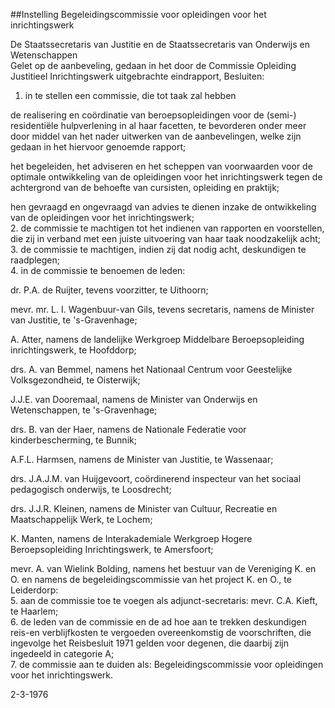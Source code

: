 <meta http-equiv='Content-Type' content='text/html; charset=utf-8' />

##Instelling Begeleidingscommissie voor opleidingen voor het inrichtingswerk

De Staatssecretaris van Justitie en de Staatssecretaris van Onderwijs en Wetenschappen  
Gelet op de aanbeveling, gedaan in het door de Commissie Opleiding Justitieel Inrichtingswerk uitgebrachte eindrapport,
Besluiten:      
1.  in te stellen een commissie, die tot taak zal hebben  

de realisering en coördinatie van beroepsopleidingen voor de (semi-) residentiële hulpverlening in al haar facetten, te bevorderen onder meer door middel van het nader uitwerken van de aanbevelingen, welke zijn gedaan in het hiervoor genoemde rapport;  

het begeleiden, het adviseren en het scheppen van voorwaarden voor de optimale ontwikkeling van de opleidingen voor het inrichtingswerk tegen de achtergrond van de behoefte van cursisten, opleiding en praktijk;  

hen gevraagd en ongevraagd van advies te dienen inzake de ontwikkeling van de opleidingen voor het inrichtingswerk;     
2.  de commissie te machtigen tot het indienen van rapporten en voorstellen, die zij in verband met een juiste uitvoering van haar taak noodzakelijk acht;   
3.  de commissie te machtigen, indien zij dat nodig acht, deskundigen te raadplegen;   
4.  in de commissie te benoemen de leden: 

dr. P.A. de Ruijter, tevens voorzitter, te Uithoorn;  

mevr. mr. L. I. Wagenbuur-van Gils, tevens secretaris, namens de Minister van Justitie, te 's-Gravenhage;  

A. Atter, namens de landelijke Werkgroep Middelbare Beroepsopleiding inrichtingswerk, te Hoofddorp;  

drs. A. van Bemmel, namens het Nationaal Centrum voor Geestelijke Volksgezondheid, te Oisterwijk;  

J.J.E. van Dooremaal, namens de Minister van Onderwijs en Wetenschappen, te 's-Gravenhage;  

drs. B. van der Haer, namens de Nationale Federatie voor kinderbescherming, te Bunnik;  

A.F.L. Harmsen, namens de Minister van Justitie, te Wassenaar;  

drs. J.A.J.M. van Huijgevoort, coördinerend inspecteur van het sociaal pedagogisch onderwijs, te Loosdrecht;  

drs. J.J.R. Kleinen, namens de Minister van Cultuur, Recreatie en Maatschappelijk Werk, te Lochem;  

K. Manten, namens de Interakademiale Werkgroep Hogere Beroepsopleiding Inrichtingswerk, te Amersfoort;  

mevr. A. van Wielink Bolding, namens het bestuur van de Vereniging K. en O. en namens de begeleidingscommissie van het project K. en O., te Leiderdorp:     
5.  aan de commissie toe te voegen als adjunct-secretaris: mevr. C.A. Kieft, te Haarlem;   
6.  de leden van de commissie en de ad hoe aan te trekken deskundigen reis-en verblijfkosten te vergoeden overeenkomstig de voorschriften, die ingevolge het Reisbesluit 1971 gelden voor degenen, die daarbij zijn ingedeeld in categorie A;   
7.  de commissie aan te duiden als: Begeleidingscommissie voor opleidingen voor het inrichtingswerk.      

2-3-1976     
